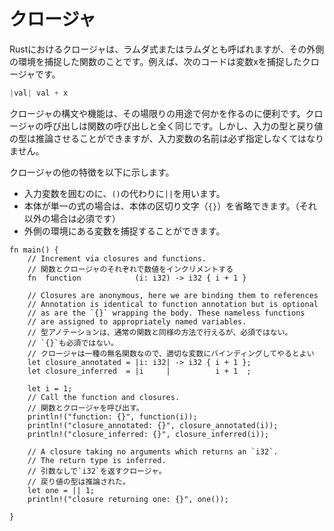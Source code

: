 <!--
# Closures
-->
# クロージャ

<!--
Closures in Rust, also called lambda expressions or lambdas, are functions that can capture 
the enclosing environment. For example, a closure that captures the x 
variable:
-->
Rustにおけるクロージャは、ラムダ式またはラムダとも呼ばれますが、その外側の環境を捕捉した関数のことです。例えば、次のコードは変数xを捕捉したクロージャです。
```Rust
|val| val + x
```

<!--
The syntax and capabilities of closures make them very convenient for 
on the fly usage. Calling a closure is exactly like calling a function.
However, both input and return types *can* be inferred and input 
variable names *must* be specified.
-->
クロージャの構文や機能は、その場限りの用途で何かを作るのに便利です。クロージャの呼び出しは関数の呼び出しと全く同じです。しかし、入力の型と戻り値の型は推論させることができますが、入力変数の名前は必ず指定しなくてはなりません。

<!--
Other characteristics of closures include:
* using `||` instead of `()` around input variables.
* optional body delimination (`{}`) for a single expression (mandatory otherwise).
* the ability to capture the outer environment variables.
-->
クロージャの他の特徴を以下に示します。
* 入力変数を囲むのに、`()`の代わりに`||`を用います。
* 本体が単一の式の場合は、本体の区切り文字（`{}`）を省略できます。（それ以外の場合は必須です）
* 外側の環境にある変数を捕捉することができます。

```rust,editable
fn main() {
    // Increment via closures and functions.
    // 関数とクロージャのそれぞれで数値をインクリメントする
    fn  function            (i: i32) -> i32 { i + 1 }

    // Closures are anonymous, here we are binding them to references
    // Annotation is identical to function annotation but is optional
    // as are the `{}` wrapping the body. These nameless functions
    // are assigned to appropriately named variables.
    // 型アノテーションは、通常の関数と同様の方法で行えるが、必須ではない。
    // `{}`も必須ではない。
    // クロージャは一種の無名関数なので、適切な変数にバインディングしてやるとよい
    let closure_annotated = |i: i32| -> i32 { i + 1 };
    let closure_inferred  = |i     |          i + 1  ;

    let i = 1;
    // Call the function and closures.
    // 関数とクロージャを呼び出す。
    println!("function: {}", function(i));
    println!("closure_annotated: {}", closure_annotated(i));
    println!("closure_inferred: {}", closure_inferred(i));

    // A closure taking no arguments which returns an `i32`.
    // The return type is inferred.
    // 引数なしで`i32`を返すクロージャ。
    // 戻り値の型は推論された。
    let one = || 1;
    println!("closure returning one: {}", one());

}
```
